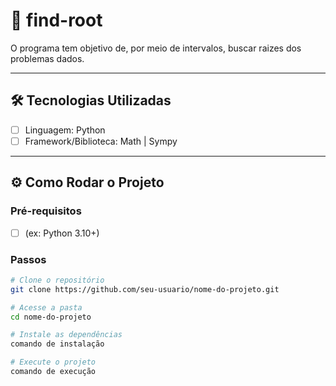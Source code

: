 # 📌 find-root

O programa tem objetivo de, por meio de intervalos, buscar raizes dos problemas dados.

---

## 🛠️ Tecnologias Utilizadas

- [ ] Linguagem: Python
- [ ] Framework/Biblioteca: Math | Sympy

---

## ⚙️ Como Rodar o Projeto

### Pré-requisitos

- [ ] (ex: Python 3.10+)

### Passos

```bash
# Clone o repositório
git clone https://github.com/seu-usuario/nome-do-projeto.git

# Acesse a pasta
cd nome-do-projeto

# Instale as dependências
comando de instalação

# Execute o projeto
comando de execução
